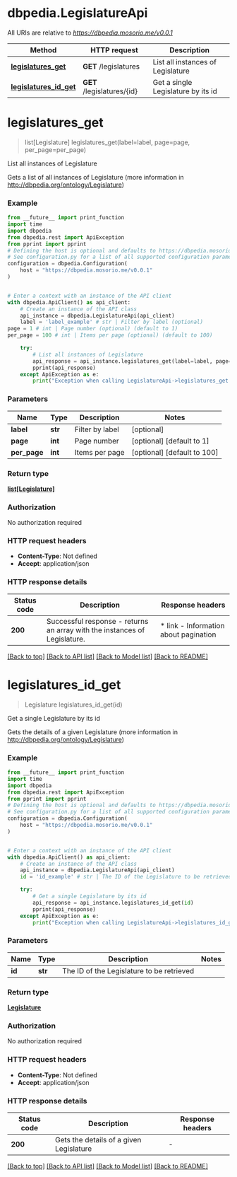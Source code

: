 # dbpedia.LegislatureApi

All URIs are relative to *https://dbpedia.mosorio.me/v0.0.1*

Method | HTTP request | Description
------------- | ------------- | -------------
[**legislatures_get**](LegislatureApi.md#legislatures_get) | **GET** /legislatures | List all instances of Legislature
[**legislatures_id_get**](LegislatureApi.md#legislatures_id_get) | **GET** /legislatures/{id} | Get a single Legislature by its id


# **legislatures_get**
> list[Legislature] legislatures_get(label=label, page=page, per_page=per_page)

List all instances of Legislature

Gets a list of all instances of Legislature (more information in http://dbpedia.org/ontology/Legislature)

### Example

```python
from __future__ import print_function
import time
import dbpedia
from dbpedia.rest import ApiException
from pprint import pprint
# Defining the host is optional and defaults to https://dbpedia.mosorio.me/v0.0.1
# See configuration.py for a list of all supported configuration parameters.
configuration = dbpedia.Configuration(
    host = "https://dbpedia.mosorio.me/v0.0.1"
)


# Enter a context with an instance of the API client
with dbpedia.ApiClient() as api_client:
    # Create an instance of the API class
    api_instance = dbpedia.LegislatureApi(api_client)
    label = 'label_example' # str | Filter by label (optional)
page = 1 # int | Page number (optional) (default to 1)
per_page = 100 # int | Items per page (optional) (default to 100)

    try:
        # List all instances of Legislature
        api_response = api_instance.legislatures_get(label=label, page=page, per_page=per_page)
        pprint(api_response)
    except ApiException as e:
        print("Exception when calling LegislatureApi->legislatures_get: %s\n" % e)
```

### Parameters

Name | Type | Description  | Notes
------------- | ------------- | ------------- | -------------
 **label** | **str**| Filter by label | [optional] 
 **page** | **int**| Page number | [optional] [default to 1]
 **per_page** | **int**| Items per page | [optional] [default to 100]

### Return type

[**list[Legislature]**](Legislature.md)

### Authorization

No authorization required

### HTTP request headers

 - **Content-Type**: Not defined
 - **Accept**: application/json

### HTTP response details
| Status code | Description | Response headers |
|-------------|-------------|------------------|
**200** | Successful response - returns an array with the instances of Legislature. |  * link - Information about pagination <br>  |

[[Back to top]](#) [[Back to API list]](../README.md#documentation-for-api-endpoints) [[Back to Model list]](../README.md#documentation-for-models) [[Back to README]](../README.md)

# **legislatures_id_get**
> Legislature legislatures_id_get(id)

Get a single Legislature by its id

Gets the details of a given Legislature (more information in http://dbpedia.org/ontology/Legislature)

### Example

```python
from __future__ import print_function
import time
import dbpedia
from dbpedia.rest import ApiException
from pprint import pprint
# Defining the host is optional and defaults to https://dbpedia.mosorio.me/v0.0.1
# See configuration.py for a list of all supported configuration parameters.
configuration = dbpedia.Configuration(
    host = "https://dbpedia.mosorio.me/v0.0.1"
)


# Enter a context with an instance of the API client
with dbpedia.ApiClient() as api_client:
    # Create an instance of the API class
    api_instance = dbpedia.LegislatureApi(api_client)
    id = 'id_example' # str | The ID of the Legislature to be retrieved

    try:
        # Get a single Legislature by its id
        api_response = api_instance.legislatures_id_get(id)
        pprint(api_response)
    except ApiException as e:
        print("Exception when calling LegislatureApi->legislatures_id_get: %s\n" % e)
```

### Parameters

Name | Type | Description  | Notes
------------- | ------------- | ------------- | -------------
 **id** | **str**| The ID of the Legislature to be retrieved | 

### Return type

[**Legislature**](Legislature.md)

### Authorization

No authorization required

### HTTP request headers

 - **Content-Type**: Not defined
 - **Accept**: application/json

### HTTP response details
| Status code | Description | Response headers |
|-------------|-------------|------------------|
**200** | Gets the details of a given Legislature |  -  |

[[Back to top]](#) [[Back to API list]](../README.md#documentation-for-api-endpoints) [[Back to Model list]](../README.md#documentation-for-models) [[Back to README]](../README.md)

